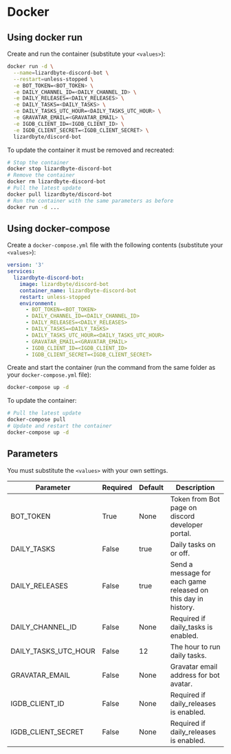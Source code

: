 # Docker

## Using docker run
Create and run the container (substitute your `<values>`):

```bash
docker run -d \
  --name=lizardbyte-discord-bot \
  --restart=unless-stopped \
  -e BOT_TOKEN=<BOT_TOKEN> \
  -e DAILY_CHANNEL_ID=<DAILY_CHANNEL_ID> \
  -e DAILY_RELEASES=<DAILY_RELEASES> \
  -e DAILY_TASKS=<DAILY_TASKS> \
  -e DAILY_TASKS_UTC_HOUR=<DAILY_TASKS_UTC_HOUR> \
  -e GRAVATAR_EMAIL=<GRAVATAR_EMAIL> \
  -e IGDB_CLIENT_ID=<IGDB_CLIENT_ID> \
  -e IGDB_CLIENT_SECRET=<IGDB_CLIENT_SECRET> \
  lizardbyte/discord-bot
```

To update the container it must be removed and recreated:

```bash
# Stop the container
docker stop lizardbyte-discord-bot
# Remove the container
docker rm lizardbyte-discord-bot
# Pull the latest update
docker pull lizardbyte/discord-bot
# Run the container with the same parameters as before
docker run -d ...
```

## Using docker-compose

Create a `docker-compose.yml` file with the following contents (substitute your `<values>`):

```yaml
version: '3'
services:
  lizardbyte-discord-bot:
    image: lizardbyte/discord-bot
    container_name: lizardbyte-discord-bot
    restart: unless-stopped
    environment:
      - BOT_TOKEN=<BOT_TOKEN>
      - DAILY_CHANNEL_ID=<DAILY_CHANNEL_ID>
      - DAILY_RELEASES=<DAILY_RELEASES>
      - DAILY_TASKS=<DAILY_TASKS>
      - DAILY_TASKS_UTC_HOUR=<DAILY_TASKS_UTC_HOUR>
      - GRAVATAR_EMAIL=<GRAVATAR_EMAIL>
      - IGDB_CLIENT_ID=<IGDB_CLIENT_ID>
      - IGDB_CLIENT_SECRET=<IGDB_CLIENT_SECRET>
```

Create and start the container (run the command from the same folder as your `docker-compose.yml` file):

```bash
docker-compose up -d
```

To update the container:
```bash
# Pull the latest update
docker-compose pull
# Update and restart the container
docker-compose up -d
```

## Parameters
You must substitute the `<values>` with your own settings.

| Parameter            | Required | Default | Description                                                   |
| -------------------- | -------- | ------- | ------------------------------------------------------------- |
| BOT_TOKEN            | True     | None    | Token from Bot page on discord developer portal.              |
| DAILY_TASKS          | False    | true    | Daily tasks on or off.                                        |
| DAILY_RELEASES       | False    | true    | Send a message for each game released on this day in history. |
| DAILY_CHANNEL_ID     | False    | None    | Required if daily_tasks is enabled.                           |
| DAILY_TASKS_UTC_HOUR | False    | 12      | The hour to run daily tasks.                                  |
| GRAVATAR_EMAIL       | False    | None    | Gravatar email address for bot avatar.                        |
| IGDB_CLIENT_ID       | False    | None    | Required if daily_releases is enabled.                        |
| IGDB_CLIENT_SECRET   | False    | None    | Required if daily_releases is enabled.                        |
